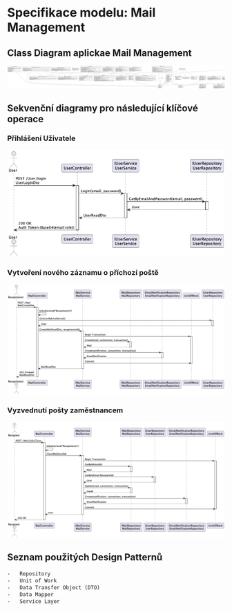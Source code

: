 # Specifikace modelu: Mail Management

## Class Diagram aplickae Mail Management

![Class Diagram](images/ClassDiagram.png)

## Sekvenční diagramy pro následující klíčové operace

### Přihlášení Uživatele

![Sequence1](images/Sequence1.png)

### Vytvoření nového záznamu o příchozí poště

![Sequence2](images/Sequence2.png)

### Vyzvednutí pošty zaměstnancem

![Sequence3](images/Sequence3.png)

## Seznam použitých Design Patternů

	-	Repository
	-	Unit of Work
	-	Data Transfer Object (DTO)
	-	Data Mapper
	-	Service Layer
